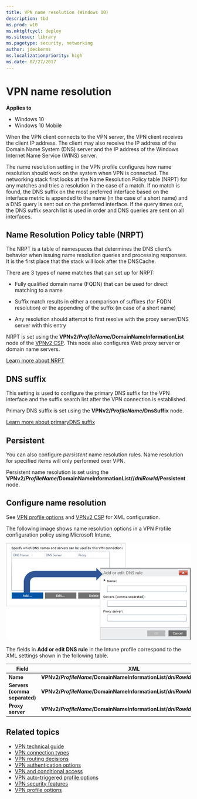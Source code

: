 ```yaml
---
title: VPN name resolution (Windows 10)
description: tbd
ms.prod: w10
ms.mktglfcycl: deploy
ms.sitesec: library
ms.pagetype: security, networking
author: jdeckerms
ms.localizationpriority: high
ms.date: 07/27/2017
---
```


# VPN name resolution

**Applies to**
-   Windows 10
-   Windows 10 Mobile

When the VPN client connects to the VPN server, the VPN client receives the client IP address. The client may also receive the IP address of the Domain Name System (DNS) server and the IP address of the Windows Internet Name Service (WINS) server.

The name resolution setting in the VPN profile configures how name resolution should work on the system when VPN is connected. The networking stack first looks at the Name Resolution Policy table (NRPT) for any matches and tries a resolution in the case of a match. If no match is found, the DNS suffix on the most preferred interface based on the interface metric is appended to the name (in the case of a short name) and a DNS query is sent out on the preferred interface. If the query times out, the DNS suffix search list is used in order and DNS queries are sent on all interfaces. 

## Name Resolution Policy table (NRPT)
 
The NRPT is a table of namespaces that determines the DNS client’s behavior when issuing name resolution queries and processing responses. It is the first place that the stack will look after the DNSCache.

There are 3 types of name matches that can  set up for NRPT:

- Fully qualified domain name (FQDN) that can be used for direct matching to a name

- Suffix match results in either a comparison of suffixes (for FQDN resolution) or the appending of the suffix (in case of a short name)

- Any resolution should attempt to first resolve with the proxy server/DNS server with this entry

NRPT is set using the **VPNv2/*ProfileName*/DomainNameInformationList** node of the [VPNv2 CSP](https://msdn.microsoft.com/library/windows/hardware/dn914776.aspx). This node also configures Web proxy server or domain name servers. 

[Learn more about NRPT](https://technet.microsoft.com/library/ee649207%28v=ws.10%29.aspx)

 
## DNS suffix

This setting is used to configure the primary DNS suffix for the VPN interface and the suffix search list after the VPN connection is established.

Primary DNS suffix is set using the **VPNv2/*ProfileName*/DnsSuffix** node.



[Learn more about primaryDNS suffix](https://technet.microsoft.com/library/cc959611.aspx)

## Persistent

You can also configure *persistent* name resolution rules. Name resolution for specified items will only  performed over VPN.

Persistent name resolution is set using the **VPNv2/*ProfileName*/DomainNameInformationList//*dniRowId*/Persistent** node.



## Configure name resolution

See [VPN profile options](vpn-profile-options.md) and [VPNv2 CSP](https://msdn.microsoft.com/library/windows/hardware/dn914776.aspx) for XML configuration. 

The following image shows name resolution options in a VPN Profile configuration policy using Microsoft Intune.

![Add DNS rule](images/vpn-name-intune.png)

The fields in **Add or edit DNS rule** in the Intune profile correspond to the XML settings shown in the following table.

| Field | XML |
| --- | --- |
| **Name** | **VPNv2/*ProfileName*/DomainNameInformationList/*dniRowId*/DomainName**  |
| **Servers (comma separated)** | **VPNv2/*ProfileName*/DomainNameInformationList/*dniRowId*/DnsServers**  |
| **Proxy server** |  **VPNv2/*ProfileName*/DomainNameInformationList/*dniRowId*/WebServers**  |

## Related topics

- [VPN technical guide](vpn-guide.md)
- [VPN connection types](vpn-connection-type.md)
- [VPN routing decisions](vpn-routing.md)
- [VPN authentication options](vpn-authentication.md)
- [VPN and conditional access](vpn-conditional-access.md)
- [VPN auto-triggered profile options](vpn-auto-trigger-profile.md)
- [VPN security features](vpn-security-features.md)
- [VPN profile options](vpn-profile-options.md)